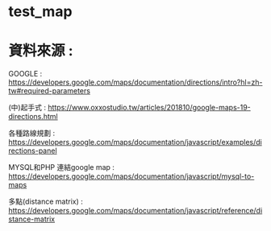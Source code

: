 # test_map
# 資料來源 : 
GOOGLE : https://developers.google.com/maps/documentation/directions/intro?hl=zh-tw#required-parameters

(中)起手式 : https://www.oxxostudio.tw/articles/201810/google-maps-19-directions.html

各種路線規劃 : https://developers.google.com/maps/documentation/javascript/examples/directions-panel

MYSQL和PHP 連結google map : https://developers.google.com/maps/documentation/javascript/mysql-to-maps

多點(distance matrix) : https://developers.google.com/maps/documentation/javascript/reference/distance-matrix
